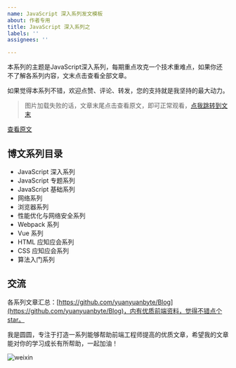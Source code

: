 ```yaml
---
name: JavaScript 深入系列发文模板
about: 作者专用
title: JavaScript 深入系列之
labels: ''
assignees: ''

---
```


本系列的主题是JavaScript深入系列，每期重点攻克一个技术重难点，如果你还不了解各系列内容，文末点击查看全部文章。

如果觉得本系列不错，欢迎点赞、评论、转发，您的支持就是我坚持的最大动力。

>图片加载失败的话，文章末尾点击查看原文，即可正常观看，[点我跳转到文末](#end)



<a id="end">[查看原文](https://yuanyuan.blog.csdn.net/article/details/117296067)</a>

## 博文系列目录
- JavaScript 深入系列
- JavaScript 专题系列
- JavaScript 基础系列
- 网络系列
- 浏览器系列
- 性能优化与网络安全系列
- Webpack 系列
- Vue 系列
- HTML 应知应会系列
- CSS 应知应会系列
- 算法入门系列

## 交流
各系列文章汇总：[https://github.com/yuanyuanbyte/Blog](https://github.com/yuanyuanbyte/Blog)，内有优质前端资料，觉得不错点个star。

我是圆圆，专注于打造一系列能够帮助前端工程师提高的优质文章，希望我的文章能对你的学习成长有所帮助，一起加油！

![weixin](https://user-images.githubusercontent.com/93993961/142754340-48dcb207-86b2-4171-8244-5cba2798911c.png)
